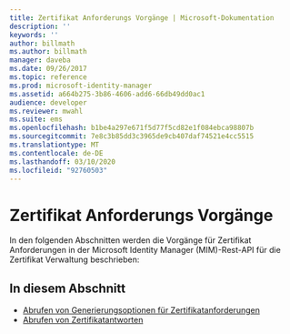 ```yaml
---
title: Zertifikat Anforderungs Vorgänge | Microsoft-Dokumentation
description: ''
keywords: ''
author: billmath
ms.author: billmath
manager: daveba
ms.date: 09/26/2017
ms.topic: reference
ms.prod: microsoft-identity-manager
ms.assetid: a664b275-3b86-4606-add6-66db49dd0ac1
audience: developer
ms.reviewer: mwahl
ms.suite: ems
ms.openlocfilehash: b1be4a297e671f5d77f5cd82e1f084ebca98807b
ms.sourcegitcommit: 7e8c3b85dd3c3965de9cb407daf74521e4cc5515
ms.translationtype: MT
ms.contentlocale: de-DE
ms.lasthandoff: 03/10/2020
ms.locfileid: "92760503"
---
```

# <a name="certificate-request-operations"></a>Zertifikat Anforderungs Vorgänge
In den folgenden Abschnitten werden die Vorgänge für Zertifikat Anforderungen in der Microsoft Identity Manager (MIM)-Rest-API für die Zertifikat Verwaltung beschrieben:

## <a name="in-this-section"></a>In diesem Abschnitt

- [Abrufen von Generierungsoptionen für Zertifikatanforderungen](get-certificate-request-generation-options.md)
- [Abrufen von Zertifikatantworten](get-certificate-responses.md)
